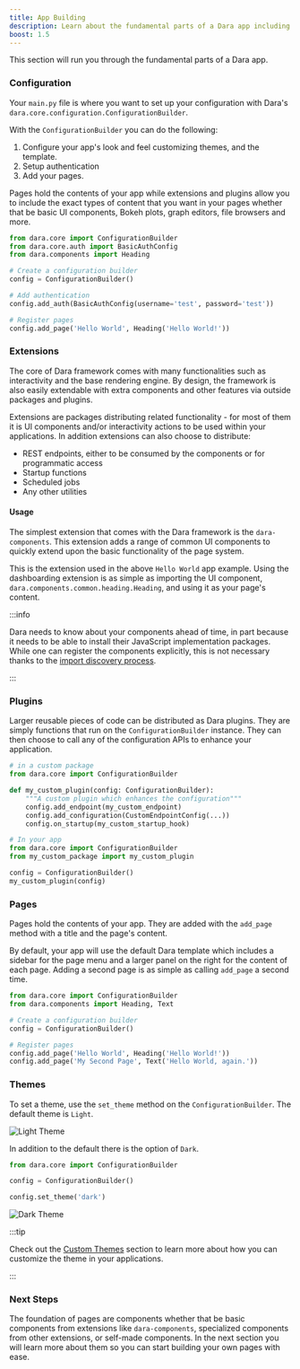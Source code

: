 ```yaml
---
title: App Building
description: Learn about the fundamental parts of a Dara app including configuration, plugins, and pages
boost: 1.5
---
```


This section will run you through the fundamental parts of a Dara app.

### Configuration

Your `main.py` file is where you want to set up your configuration with Dara's `dara.core.configuration.ConfigurationBuilder`.

With the `ConfigurationBuilder` you can do the following:

1. Configure your app's look and feel customizing themes, and the template.
2. Setup authentication
3. Add your pages.

Pages hold the contents of your app while extensions and plugins allow you to include the exact types of content that you want in your pages whether that be basic UI components, Bokeh plots, graph editors, file browsers and more.

```python title=main.py
from dara.core import ConfigurationBuilder
from dara.core.auth import BasicAuthConfig
from dara.components import Heading

# Create a configuration builder
config = ConfigurationBuilder()

# Add authentication
config.add_auth(BasicAuthConfig(username='test', password='test'))

# Register pages
config.add_page('Hello World', Heading('Hello World!'))
```

### Extensions

The core of Dara framework comes with many functionalities such as interactivity and the base rendering engine. By design, the framework is also easily extendable with extra components and other features via outside packages and plugins.

Extensions are packages distributing related functionality - for most of them it is UI components and/or interactivity actions to be used within your applications. In addition extensions can also choose to distribute:

- REST endpoints, either to be consumed by the components or for programmatic access
- Startup functions
- Scheduled jobs
- Any other utilities

#### Usage

The simplest extension that comes with the Dara framework is the `dara-components`. This extension adds a range of common UI components to quickly extend upon the basic functionality of the page system.

This is the extension used in the above `Hello World` app example. Using the dashboarding extension is as simple as importing the UI component, `dara.components.common.heading.Heading`, and using it as your page's content.

:::info

Dara needs to know about your components ahead of time, in part because it needs to be able to install their JavaScript implementation packages. While one can register the components explicitly, this is not necessary thanks to the [import discovery process](../advanced/import-discovery).

:::


### Plugins

Larger reusable pieces of code can be distributed as Dara plugins. They are simply functions that run on the `ConfigurationBuilder` instance. They can then choose to call any of the configuration APIs to enhance your application.

```python
# in a custom package
from dara.core import ConfigurationBuilder

def my_custom_plugin(config: ConfigurationBuilder):
    """A custom plugin which enhances the configuration"""
    config.add_endpoint(my_custom_endpoint)
    config.add_configuration(CustomEndpointConfig(...))
    config.on_startup(my_custom_startup_hook)

# In your app
from dara.core import ConfigurationBuilder
from my_custom_package import my_custom_plugin

config = ConfigurationBuilder()
my_custom_plugin(config)
```

### Pages

Pages hold the contents of your app. They are added with the `add_page` method with a title and the page's content.

By default, your app will use the default Dara template which includes a sidebar for the page menu and a larger panel on the right for the content of each page. Adding a second page is as simple as calling `add_page` a second time.

```python title=main.py
from dara.core import ConfigurationBuilder
from dara.components import Heading, Text

# Create a configuration builder
config = ConfigurationBuilder()

# Register pages
config.add_page('Hello World', Heading('Hello World!'))
config.add_page('My Second Page', Text('Hello World, again.'))
```

### Themes

To set a theme, use the `set_theme` method on the `ConfigurationBuilder`. The default theme is `Light`.

![Light Theme](../assets/styling/light_theme.png)

In addition to the default there is the option of `Dark`.

```python
from dara.core import ConfigurationBuilder

config = ConfigurationBuilder()

config.set_theme('dark')
```

![Dark Theme](../assets/styling/dark_theme.png)

:::tip

Check out the [Custom Themes](../advanced/custom-themes.md) section to learn more about how you can customize the theme in your applications.

:::

### Next Steps

The foundation of pages are components whether that be basic components from extensions like `dara-components`, specialized components from other extensions, or self-made components. In the next section you will learn more about them so you can start building your own pages with ease.
